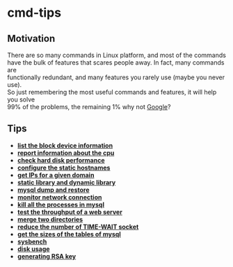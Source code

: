 # cmd-tips

## Motivation

There are so many commands in Linux platform, and most of the commands   
have the bulk of features that scares people away. In fact, many commands are   
functionally redundant, and many features you rarely use (maybe you never use).  
So just remembering the most useful commands and features, it will help you solve    
99% of the problems, the remaining 1% why not [Google]?


## Tips

- [**list the block device information**](list_the_block_device_information.md)
- [**report information about the cpu**](report_information_about_the_cpu.md)
- [**check hard disk performance**](check_hard_disk_performance.md)
- [**configure the static hostnames**](configure_the_static_hostnames.md)
- [**get IPs for a given domain**](get_IPs_for_a_given_domain.md)
- [**static library and dynamic library**](static_library_and_dynamic_library.md)
- [**mysql dump and restore**](mysql_dump_and_restore.md)
- [**monitor network connection**](monitor_network_connection.md)
- [**kill all the processes in mysql**](kill_all_the_processes_in_mysql.md)
- [**test the throughput of a web server**](test_the_throughput_of_a_web_server.md)
- [**merge two directories**](merge_two_directories.md)
- [**reduce the number of TIME-WAIT socket**](reduce_the_number_of_TIME_WAIT_socket.md)
- [**get the sizes of the tables of mysql**](get_the_sizes_of_the_tables_of_mysql.md)
- [**sysbench**](sysbench.md)
- [**disk usage**](disk_usage.md)
- [**generating RSA key**](generating_rsa_key.md)

[Google]: https://www.google.com
